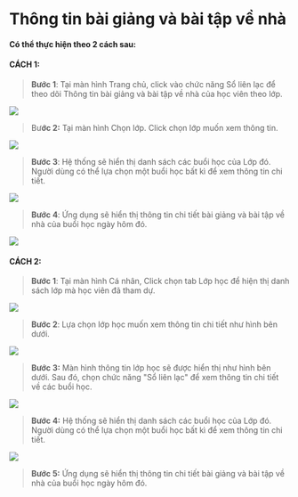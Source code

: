 # Thông tin bài giảng và bài tập về nhà

#### Có thể thực hiện theo 2 cách sau:

#### CÁCH 1:

> **Bước 1**: Tại màn hình Trang chủ, click vào chức năng Sổ liên lạc để theo dõi Thông tin bài giảng và bài tập về nhà của học viên theo lớp. &#x20;

![](../.gitbook/assets/12.1.jpg)

> Bư**ớc 2:** Tại màn hình Chọn lớp. Click chọn lớp muốn xem thông tin.

![](../.gitbook/assets/13.1.jpg)

> **Bước 3**: Hệ thống sẽ hiển thị danh sách các buổi học của Lớp đó. Người dùng có thể lựa chọn một buổi học bất kì để xem thông tin chi tiết.

![](<../.gitbook/assets/14.1 (3).jpg>)

> **Bước 4**: Ứng dụng sẽ hiển thị thông tin chi tiết bài giảng và bài tập về nhà của buổi học ngày hôm đó.

![](../.gitbook/assets/15.jpg)

#### CÁCH 2:

> **Bước 1**: Tại màn hình Cá nhân, Click chọn tab Lớp học để hiện thị danh sách lớp mà học viên đã tham dự.&#x20;

![](../.gitbook/assets/16.2.jpg)

> **Bước 2**: Lựa chọn lớp học muốn xem thông tin chi tiết như hình bên dưới.

![](<../.gitbook/assets/2.1 (2).jpg>)

> **Bước 3:** Màn hình thông tin lớp học sẽ được hiển thị như hình bên dưới. Sau đó, chọn chức năng "Sổ liên lạc" để xem thông tin chi tiết về các buổi học.&#x20;

![](../.gitbook/assets/3.1.jpg)

> **Bước 4:**  Hệ thống sẽ hiển thị danh sách các buổi học của Lớp đó. Người dùng có thể lựa chọn một buổi học bất kì để xem thông tin chi tiết.

![](<../.gitbook/assets/5.1 (1).jpg>)

> **Bước 5:** Ứng dụng sẽ hiển thị thông tin chi tiết bài giảng và bài tập về nhà của buổi học ngày hôm đó.
